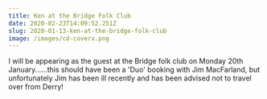 ```yaml
---
title: Ken at the Bridge Folk Club
date: 2020-02-23T14:09:52.251Z
slug: 2020-01-13-ken-at-the-bridge-folk-club
image: /images/cd-coverx.png
---
```


I will be appearing as the guest at the Bridge folk club on Monday 20th January......this should have been a 'Duo' booking with Jim MacFarland, but unfortunately Jim has been ill recently and has been advised not to travel over from Derry!
